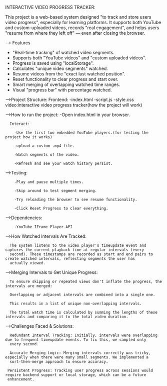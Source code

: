 INTERACTIVE VIDEO PROGRESS TRACKER:

This project is a web-based system designed "to track and store users video progress", especially for learning platforms. It supports both YouTube and custom-uploaded videos, records "real engagement", and helps users "resume from where they left off" — even after closing the browser.

--> Features

- "Real-time tracking" of watched video segments.
- Supports both "YouTube videos" and "custom uploaded videos".
- Progress is saved using "localStorage".
- Calculates "unique video segments" watched.
- Resume videos from the "exact last watched position".
- Reset functionality to clear progress and start over.
- Smart merging of overlapping watched time ranges.
- Visual "progress bar" with percentage watched.

-->Project Structure:
      Frontend:
          -index.html
          -script.js
          -style.css
      video:interactive video progress tracker(how the project will work)

-->How to run the project:
     -Open index.html in your browser.

      Interact:

        -Use the first two embedded YouTube players.(for testing the project how it works)

        -upload a custom .mp4 file.

        -Watch segments of the video.

        -Refresh and see your watch history persist.

 -->Testing:
 
        -Play and pause multiple times.

        -Skip around to test segment merging.

        -Try reloading the browser to see resume functionality.

        -Click Reset Progress to clear everything.

  -->Dependencies:
  
        -YouTube IFrame Player API

  -->How Watched Intervals Are Tracked:
  
      The system listens to the video player's timeupdate event and captures the current playback time at regular intervals (every 
      second). These timestamps are recorded as start and end pairs to create watched intervals, reflecting segments the user has 
      actually viewed.

 -->Merging Intervals to Get Unique Progress:
 
      To ensure skipping or repeated views don't inflate the progress, the intervals are merged:

      Overlapping or adjacent intervals are combined into a single one.

      This results in a list of unique non-overlapping intervals.

      The total watch time is calculated by summing the lengths of these intervals and comparing it to the total video duration.

  -->Challenges Faced & Solutions:
  
      Redundant Interval Tracking: Initially, intervals were overlapping due to frequent timeupdate events. To fix this, we sampled only 
      every second.

      Accurate Merging Logic: Merging intervals correctly was tricky, especially when there were many small segments. We implemented a 
      sort-then-merge approach to ensure accuracy.

     Persistent Progress: Tracking user progress across sessions would require backend support or local storage, which can be a future 
     enhancement.
 
